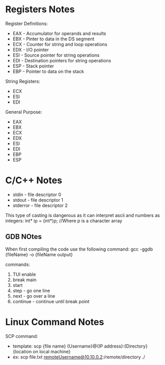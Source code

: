 # Registers Notes
Register Definitions:

- EAX - Accumulator for operands and results
- EBX - Pinter to data in the DS segment
- ECX - Counter for string and loop operations
- EDX - I/O pointer
- ESI - Source pointer for string operations
- EDI - Destination pointers for string operations
- ESP - Stack pointer
- EBP - Pointer to data on the stack

String Registers:
- ECX
- ESI
- EDI

General Purpose: 
- EAX
- EBX
- ECX
- EDX
- ESI
- EDI
- EBP
- ESP

# C/C++ Notes
- stdin - file descriptor 0
- stdout - file descriptor 1
- stderror - file descriptor 2

This type of casting is dangerous as it can interpret ascii and numbers as integers:
int* ip = (int*)p; //Where p is a character array

## GDB NOtes
When first compiling the code use the following command:
gcc -ggdb {fileName} -o {fileName output}

commands:
1. TUI enable
2. break main
3. start
4. step - go one line
5. next - go over a line
6. continue - continue until break point

# Linux Command Notes

SCP command:
- template: scp {file name} {Username}@{IP address}:{Directory} {location on local machine} 
- ex: scp file.txt remoteUsername@10.10.0.2:/remote/directory ./ 

